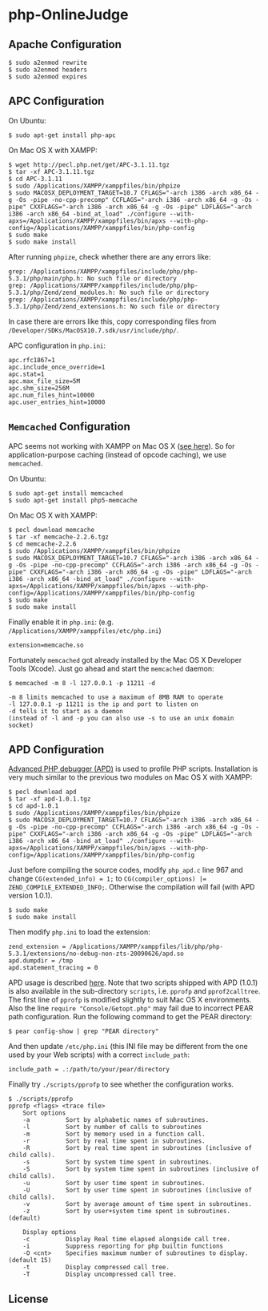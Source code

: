 # php-OnlineJudge

## Apache Configuration

    $ sudo a2enmod rewrite
    $ sudo a2enmod headers
    $ sudo a2enmod expires

## APC Configuration

On Ubuntu:

    $ sudo apt-get install php-apc

On Mac OS X with XAMPP:

    $ wget http://pecl.php.net/get/APC-3.1.11.tgz
    $ tar -xf APC-3.1.11.tgz
    $ cd APC-3.1.11
    $ sudo /Applications/XAMPP/xamppfiles/bin/phpize
    $ sudo MACOSX_DEPLOYMENT_TARGET=10.7 CFLAGS="-arch i386 -arch x86_64 -g -Os -pipe -no-cpp-precomp" CCFLAGS="-arch i386 -arch x86_64 -g -Os -pipe" CXXFLAGS="-arch i386 -arch x86_64 -g -Os -pipe" LDFLAGS="-arch i386 -arch x86_64 -bind_at_load" ./configure --with-apxs=/Applications/XAMPP/xamppfiles/bin/apxs --with-php-config=/Applications/XAMPP/xamppfiles/bin/php-config
    $ sudo make
    $ sudo make install

After running `phpize`, check whether there are any errors like:

    grep: /Applications/XAMPP/xamppfiles/include/php/php-5.3.1/php/main/php.h: No such file or directory
    grep: /Applications/XAMPP/xamppfiles/include/php/php-5.3.1/php/Zend/zend_modules.h: No such file or directory
    grep: /Applications/XAMPP/xamppfiles/include/php/php-5.3.1/php/Zend/zend_extensions.h: No such file or directory

In case there are errors like this, copy corresponding files from `/Developer/SDKs/MacOSX10.7.sdk/usr/include/php/`.

APC configuration in `php.ini`:

    apc.rfc1867=1
    apc.include_once_override=1
    apc.stat=1
    apc.max_file_size=5M
    apc.shm_size=256M
    apc.num_files_hint=10000
    apc.user_entries_hint=10000

## `Memcached` Configuration

APC seems not working with XAMPP on Mac OS X ([see here](http://www.apachefriends.org/f/viewtopic.php?p=142520)). So for application-purpose caching (instead of opcode caching), we use `memcached`.

On Ubuntu:

    $ sudo apt-get install memcached
    $ sudo apt-get install php5-memcache

On Mac OS X with XAMPP:

    $ pecl download memcache
    $ tar -xf memcache-2.2.6.tgz
    $ cd memcache-2.2.6
    $ sudo /Applications/XAMPP/xamppfiles/bin/phpize
    $ sudo MACOSX_DEPLOYMENT_TARGET=10.7 CFLAGS="-arch i386 -arch x86_64 -g -Os -pipe -no-cpp-precomp" CCFLAGS="-arch i386 -arch x86_64 -g -Os -pipe" CXXFLAGS="-arch i386 -arch x86_64 -g -Os -pipe" LDFLAGS="-arch i386 -arch x86_64 -bind_at_load" ./configure --with-apxs=/Applications/XAMPP/xamppfiles/bin/apxs --with-php-config=/Applications/XAMPP/xamppfiles/bin/php-config
    $ sudo make
    $ sudo make install

Finally enable it in `php.ini`: (e.g. `/Applications/XAMPP/xamppfiles/etc/php.ini`)

    extension=memcache.so

Fortunately `memcached` got already installed by the Mac OS X Developer Tools (Xcode).
Just go ahead and start the `memcached` daemon:

    $ memcached -m 8 -l 127.0.0.1 -p 11211 -d
    
    -m 8 limits memcached to use a maximum of 8MB RAM to operate
    -l 127.0.0.1 -p 11211 is the ip and port to listen on
    -d tells it to start as a daemon
    (instead of -l and -p you can also use -s to use an unix domain socket)

## APD Configuration

[Advanced PHP debugger (APD)](http://cn2.php.net/manual/en/book.apd.php) is used to profile PHP scripts. 
Installation is very much similar to the previous two modules on Mac OS X with XAMPP:

    $ pecl download apd
    $ tar -xf apd-1.0.1.tgz
    $ cd apd-1.0.1
    $ sudo /Applications/XAMPP/xamppfiles/bin/phpize
    $ sudo MACOSX_DEPLOYMENT_TARGET=10.7 CFLAGS="-arch i386 -arch x86_64 -g -Os -pipe -no-cpp-precomp" CCFLAGS="-arch i386 -arch x86_64 -g -Os -pipe" CXXFLAGS="-arch i386 -arch x86_64 -g -Os -pipe" LDFLAGS="-arch i386 -arch x86_64 -bind_at_load" ./configure --with-apxs=/Applications/XAMPP/xamppfiles/bin/apxs --with-php-config=/Applications/XAMPP/xamppfiles/bin/php-config

Just before compiling the source codes, modify `php_apd.c` line 967 and change `CG(extended_info) = 1;` to
`CG(compiler_options) |= ZEND_COMPILE_EXTENDED_INFO;`. Otherwise the compilation will fail (with APD version 1.0.1).

    $ sudo make
    $ sudo make install

Then modify `php.ini` to load the extension:

    zend_extension = /Applications/XAMPP/xamppfiles/lib/php/php-5.3.1/extensions/no-debug-non-zts-20090626/apd.so
    apd.dumpdir = /tmp
    apd.statement_tracing = 0

APD usage is described [here](http://cn2.php.net/manual/en/apd.examples.usage.php). 
Note that two scripts shipped with APD (1.0.1) is also available in the sub-directory `scripts`,
i.e. `pprofp` and `pprof2calltree`. The first line of `pprofp` is modified slightly to suit Mac OS X environments.
Also the line `require "Console/Getopt.php"` may fail due to incorrect PEAR path configuration. 
Run the following command to get the PEAR directory:

    $ pear config-show | grep "PEAR directory"

And then update `/etc/php.ini` (this INI file may be different from the one used by your Web scripts) with a correct `include_path`:

    include_path = .:/path/to/your/pear/directory

Finally try `./scripts/pprofp` to see whether the configuration works.

    $ ./scripts/pprofp 
    pprofp <flags> <trace file>
        Sort options
        -a          Sort by alphabetic names of subroutines.
        -l          Sort by number of calls to subroutines
        -m          Sort by memory used in a function call.
        -r          Sort by real time spent in subroutines.
        -R          Sort by real time spent in subroutines (inclusive of child calls).
        -s          Sort by system time spent in subroutines.
        -S          Sort by system time spent in subroutines (inclusive of child calls).
        -u          Sort by user time spent in subroutines.
        -U          Sort by user time spent in subroutines (inclusive of child calls).
        -v          Sort by average amount of time spent in subroutines.
        -z          Sort by user+system time spent in subroutines. (default)

        Display options
        -c          Display Real time elapsed alongside call tree.
        -i          Suppress reporting for php builtin functions
        -O <cnt>    Specifies maximum number of subroutines to display. (default 15)
        -t          Display compressed call tree.
        -T          Display uncompressed call tree.

## License
